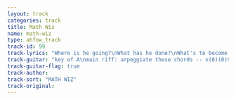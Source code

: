 ```yaml
---
layout: track
categories: track
title: Math Wiz
name: math-wiz
type: ahfow_track
track-id: 99
track-lyrics: "Where is he going?\nWhat has he done?\nWhat's to become of him\nI wrote a speech to my dad\nTwenty-one pages long\nHe twisted my jokes and swallowed their meanings\n\nI lay awake counting one, two and three,\nIt's alright, it's alright\nI fell asleep \nCounting eight, ten and four\nit's okay\n\nA twelve year old math wiz\nCame to me in my sleep\nHe knew all the answers\nWhich he kept to himself\nHe said I'd hate to be you\nWhen the big day comes\nThe look on your face\nWill be priceless"
track-guitar: "key of A\nmain riff: arpeggiate these chords -- x(0)(0)979, x(0)(7)979\n[D] Where is he going?\n[A] What has he done?\n[D] What's to become of [A] him\n[D] I wrote a speech to my dad\n[A] Twenty-one pages long\n[D] He twisted my jokes and swallowed their [A] meanings\n[C#min7] I lay awake counting [F#min7] one, two and three,\nIt's al [D] right, it's al [A] right [A7] \n[C#min7] I fell asleep\nCounting [F#min7] eight, ten and four\nit's o [D] kay [E]\nA twelve year old math wiz\nCame to me in my sleep\nHe knew all the answers\nWhich he kept to himself\nHe said I'd hate to be you\nWhen the big day comes\nThe look on your face\nWill be priceless\n(provided by dc)"
track-guitar-flag: true
track-author: 
track-sort: "MATH WIZ"
track-original: 
---
```


